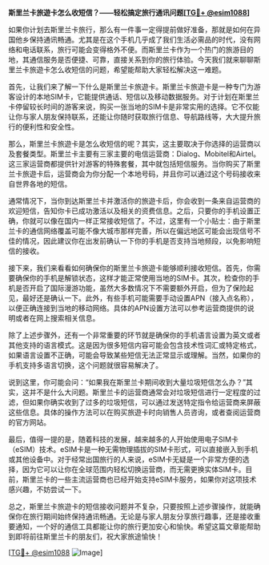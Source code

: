 **斯里兰卡旅遊卡怎么收短信？——轻松搞定旅行通讯问题[[TG💪+ @esim1088](https://t.me/s/esim1088)]**

如果你计划去斯里兰卡旅行，那么有一件事一定得提前做好准备，那就是如何在异国他乡保持通讯畅通。尤其是在这个手机几乎成了我们生活必需品的时代，没有网络和电话联系，旅行可能会变得格外不便。而斯里兰卡作为一个热门的旅游目的地，其通信服务是否便捷、可靠，直接关系到你的旅行体验。今天我们就来聊聊斯里兰卡旅遊卡怎么收短信的问题，希望能帮助大家轻松解决这一难题。

首先，让我们来了解一下什么是斯里兰卡旅遊卡。斯里兰卡旅遊卡是一种专门为游客设计的本地SIM卡，它能提供通话、短信以及移动数据服务。对于计划在斯里兰卡停留较长时间的游客来说，购买一张当地的SIM卡是非常实用的选择。它不仅能让你与家人朋友保持联系，还能让你随时获取旅行信息、导航路线等，大大提升旅行的便利性和安全性。

那么，斯里兰卡旅遊卡是怎么收短信的呢？其实，这主要取决于你选择的运营商以及套餐类型。斯里兰卡主要有三家主要的电信运营商：Dialog、Mobitel和Airtel。这三家运营商都提供针对游客的特殊套餐，其中就包括短信服务。当你购买了斯里兰卡旅遊卡后，运营商会为你分配一个本地号码，并且你可以通过这个号码接收来自世界各地的短信。

通常情况下，当你到达斯里兰卡并激活你的旅遊卡后，你会收到一条来自运营商的欢迎短信，告知你卡已成功激活以及相关的资费信息。之后，只要你的手机设置正确，你就可以像在国内一样正常接收短信了。不过，这里有一个小贴士：由于斯里兰卡的通信网络覆盖可能不像大城市那样完善，所以在偏远地区可能会出现信号不佳的情况，因此建议你在出发前确认一下你的手机是否支持当地频段，以免影响短信的接收。

接下来，我们来看看如何确保你的斯里兰卡旅遊卡能够顺利接收短信。首先，你需要确保你的手机是解锁状态，这样才能正常使用当地的SIM卡。其次，检查你的手机是否开启了国际漫游功能，虽然大多数情况下不需要额外开启，但为了保险起见，最好还是确认一下。此外，有些手机可能需要手动设置APN（接入点名称），以便正确连接到当地的移动网络。具体的APN设置方法可以参考运营商提供的说明或者在网上搜索相关信息。

除了上述步骤外，还有一个非常重要的环节就是确保你的手机语言设置为英文或者其他支持的语言模式。这是因为很多短信内容可能会包含技术性词汇或特定格式，如果语言设置不正确，可能会导致某些短信无法正常显示或理解。当然，如果你的手机支持多语言切换，这个问题就很容易解决了。

说到这里，你可能会问：“如果我在斯里兰卡期间收到大量垃圾短信怎么办？”其实，这并不是什么大问题。斯里兰卡的运营商通常会对垃圾短信进行一定程度的过滤，但如果你确实收到了过多的垃圾短信，可以通过发送特定指令给运营商来屏蔽这些信息。具体的操作方法可以在购买旅遊卡时向销售人员咨询，或者查阅运营商的官方网站。

最后，值得一提的是，随着科技的发展，越来越多的人开始使用电子SIM卡（eSIM）技术。eSIM卡是一种无需物理插拔的SIM卡形式，可以直接嵌入到手机或其他设备中。对于经常出国旅行的人来说，eSIM卡无疑是一个非常方便的选择，因为它可以让你在全球范围内轻松切换运营商，而无需更换实体SIM卡。目前，斯里兰卡的一些主流运营商也已经开始支持eSIM卡服务，如果你对这项技术感兴趣，不妨尝试一下。

总之，斯里兰卡旅遊卡的短信接收问题并不复杂，只要按照上述步骤操作，就能确保你在旅行期间始终保持通讯畅通。无论是与家人朋友分享旅行趣事，还是接收重要通知，一个好的通信工具都能让你的旅行更加安心和愉快。希望这篇文章能帮助到即将前往斯里兰卡的朋友们，祝大家旅途愉快！

[[TG💪+ @esim1088](https://t.me/s/esim1088) ![Image](https://i.postimg.cc/4NQfJmqS/Snipaste-2025-05-13-00-14-12.png)]